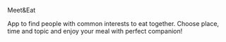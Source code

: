 Meet&Eat

App to find people with common interests to eat together. 
Сhoose place, time and topic and enjoy your meal with perfect companion!
